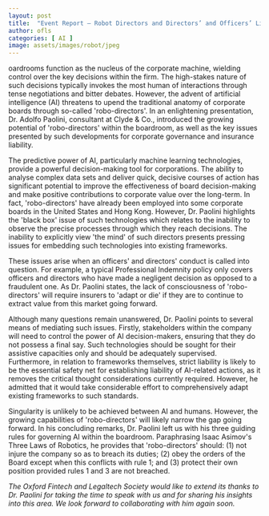 ```yaml
---
layout: post
title:  "Event Report — Robot Directors and Directors’ and Officers’ Liability ‘Insurance’: Adapt or Die"
author: ofls
categories: [ AI ]
image: assets/images/robot/jpeg
---
```

oardrooms function as the nucleus of the corporate machine, wielding control over the key decisions within the firm. The high-stakes nature of such decisions typically invokes the most human of interactions through tense negotiations and bitter debates. However, the advent of artificial intelligence (AI) threatens to upend the traditional anatomy of corporate boards through so-called 'robo-directors'. In an enlightening presentation, Dr. Adolfo Paolini, consultant at Clyde & Co., introduced the growing potential of 'robo-directors' within the boardroom, as well as the key issues presented by such developments for corporate governance and insurance liability.

The predictive power of AI, particularly machine learning technologies, provide a powerful decision-making tool for corporations. The ability to analyse complex data sets and deliver quick, decisive courses of action has significant potential to improve the effectiveness of board decision-making and make positive contributions to corporate value over the long-term. In fact, 'robo-directors' have already been employed into some corporate boards in the United States and Hong Kong. However, Dr. Paolini highlights the 'black box' issue of such technologies which relates to the inability to observe the precise processes through which they reach decisions. The inability to explicitly view 'the mind' of such directors presents pressing issues for embedding such technologies into existing frameworks.

These issues arise when an officers' and directors' conduct is called into question. For example, a typical Professional Indemnity policy only covers officers and directors who have made a negligent decision as opposed to a fraudulent one. As Dr. Paolini states, the lack of consciousness of 'robo-directors' will require insurers to 'adapt or die' if they are to continue to extract value from this market going forward.

Although many questions remain unanswered, Dr. Paolini points to several means of mediating such issues. Firstly, stakeholders within the company will need to control the power of AI decision-makers, ensuring that they do not possess a final say. Such technologies should be sought for their assistive capacities only and should be adequately supervised. Furthermore, in relation to frameworks themselves, strict liability is likely to be the essential safety net for establishing liability of AI-related actions, as it removes the critical thought considerations currently required. However, he admitted that it would take considerable effort to comprehensively adapt existing frameworks to such standards.

Singularity is unlikely to be achieved between AI and humans. However, the growing capabilities of 'robo-directors' will likely narrow the gap going forward. In his concluding remarks, Dr. Paolini left us with his three guiding rules for governing AI within the boardroom. Paraphrasing Isaac Asimov's Three Laws of Robotics, he provides that 'robo-directors' should: (1) not injure the company so as to breach its duties; (2) obey the orders of the Board except when this conflicts with rule 1; and (3) protect their own position provided rules 1 and 3 are not breached.

_The Oxford Fintech and Legaltech Society would like to extend its thanks to Dr. Paolini for taking the time to speak with us and for sharing his insights into this area. We look forward to collaborating with him again soon._
